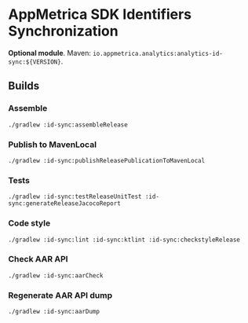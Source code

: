 # AppMetrica SDK Identifiers Synchronization

**Optional module**.
Maven: `io.appmetrica.analytics:analytics-id-sync:${VERSION}`.

## Builds

### Assemble

`./gradlew :id-sync:assembleRelease`

### Publish to MavenLocal

`./gradlew :id-sync:publishReleasePublicationToMavenLocal`

### Tests

`./gradlew :id-sync:testReleaseUnitTest :id-sync:generateReleaseJacocoReport`

### Code style

`./gradlew :id-sync:lint :id-sync:ktlint :id-sync:checkstyleRelease`

### Check AAR API

`./gradlew :id-sync:aarCheck`

### Regenerate AAR API dump

`./gradlew :id-sync:aarDump`
